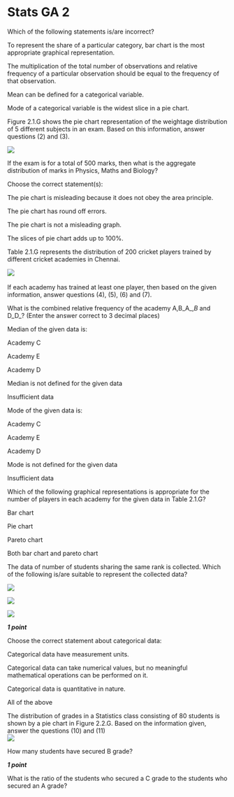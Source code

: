 # Stats GA 2

Which of the following statements is/are incorrect?

To represent the share of a particular category, bar chart is the most appropriate graphical representation.

The multiplication of the total number of observations and relative frequency of a particular observation should be equal to the frequency of that observation.

Mean can be defined for a categorical variable.

Mode of a categorical variable is the widest slice in a pie chart.

Figure 2.1.G shows the pie chart representation of the weightage distribution of 5 different subjects in an exam. Based on this information, answer questions (2) and (3).

![](https://backend.seek.onlinedegree.iitm.ac.in/22t3_ma1002/assets/img/statscd1.jpg)

If the exam is for a total of 500 marks, then what is the aggregate distribution of marks in Physics, Maths and Biology?

Choose the correct statement(s):

The pie chart is misleading because it does not obey the area principle.

The pie chart has round off errors.

The pie chart is not a misleading graph.

The slices of pie chart adds up to 100%.

Table 2.1.G represents the distribution of 200 cricket players trained by different cricket academies in Chennai.

![](https://backend.seek.onlinedegree.iitm.ac.in/22t3_ma1002/assets/img/statscd2.jpg)\
\
If each academy has trained at least one player, then based on the given information, answer questions (4), (5), (6) and (7).

What is the combined relative frequency of the academy A,B_A_,_B_ and D_D_? (Enter the answer correct to 3 decimal places)

Median of the given data is:

Academy C

Academy E

Academy D

Median is not defined for the given data

Insufficient data

Mode of the given data is:

Academy C

Academy E

Academy D

Mode is not defined for the given data

Insufficient data

Which of the following graphical representations is appropriate for the number of players in each academy for the given data in Table 2.1.G?

Bar chart

Pie chart

Pareto chart

Both bar chart and pareto chart

The data of number of students sharing the same rank is collected. Which of the following is/are suitable to represent the collected data?

![](https://backend.seek.onlinedegree.iitm.ac.in/22t3_ma1002/assets/img/statsa.jpg)

![](https://backend.seek.onlinedegree.iitm.ac.in/22t3_ma1002/assets/img/statsb.jpg)

![](https://backend.seek.onlinedegree.iitm.ac.in/22t3_ma1002/assets/img/statsc.jpg)

**_1 point_**

Choose the correct statement about categorical data:

Categorical data have measurement units.

Categorical data can take numerical values, but no meaningful mathematical operations can be performed on it.

Categorical data is quantitative in nature.

All of the above

The distribution of grades in a Statistics class consisting of 80 students is shown by a pie chart in Figure 2.2.G. Based on the information given, answer the questions (10) and (11)\
![](https://backend.seek.onlinedegree.iitm.ac.in/22t3_ma1002/assets/img/statscd3.jpg)

How many students have secured B grade?

**_1 point_**

What is the ratio of the students who secured a C grade to the students who secured an A grade?